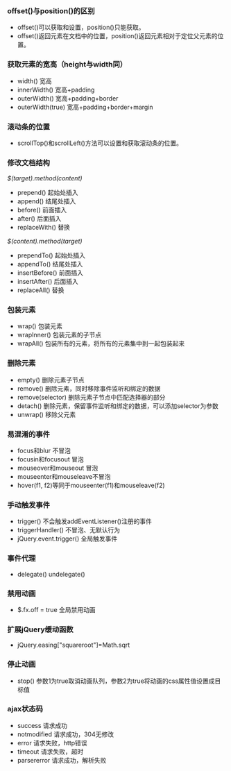 ### offset()与position()的区别
* offset()可以获取和设置，position()只能获取。
* offset()返回元素在文档中的位置，position()返回元素相对于定位父元素的位置。

### 获取元素的宽高（height与width同）
* width() 宽高
* innerWidth() 宽高+padding
* outerWidth() 宽高+padding+border
* outerWidth(true) 宽高+padding+border+margin

### 滚动条的位置
* scrollTop()和scrollLeft()方法可以设置和获取滚动条的位置。

### 修改文档结构
*$(target).method(content)*
* prepend() 起始处插入
* append() 结尾处插入
* before() 前面插入
* after() 后面插入
* replaceWith() 替换

*$(content).method(target)*
* prependTo() 起始处插入
* appendTo() 结尾处插入
* insertBefore() 前面插入
* insertAfter() 后面插入
* replaceAll() 替换

### 包装元素
* wrap() 包装元素
* wrapInner() 包装元素的子节点
* wrapAll() 包装所有的元素，将所有的元素集中到一起包装起来

### 删除元素
* empty() 删除元素子节点
* remove() 删除元素，同时移除事件监听和绑定的数据
* remove(selector) 删除元素子节点中匹配选择器的部分
* detach() 删除元素，保留事件监听和绑定的数据，可以添加selector为参数
* unwrap() 移除父元素

### 易混淆的事件
* focus和blur 不冒泡
* focusin和focusout 冒泡
* mouseover和mouseout 冒泡
* mouseenter和mouseleave不冒泡
* hover(f1, f2)等同于mouseenter(f1)和mouseleave(f2)

### 手动触发事件
* trigger() 不会触发addEventListener()注册的事件
* triggerHandler() 不冒泡、无默认行为
* jQuery.event.trigger() 全局触发事件

### 事件代理
* delegate() undelegate()

### 禁用动画
* $.fx.off = true 全局禁用动画

### 扩展jQuery缓动函数
* jQuery.easing["squareroot"]=Math.sqrt

### 停止动画
* stop() 参数1为true取消动画队列，参数2为true将动画的css属性值设置成目标值

### ajax状态码
* success 请求成功
* notmodified 请求成功，304无修改
* error 请求失败，http错误
* timeout 请求失败，超时
* parsererror 请求成功，解析失败